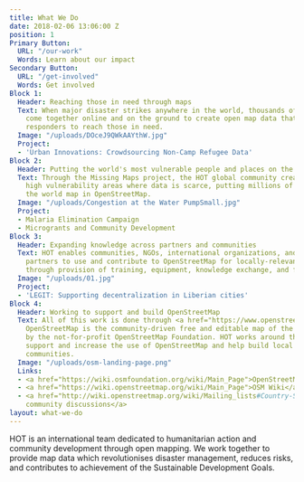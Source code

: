 ```yaml
---
title: What We Do
date: 2018-02-06 13:06:00 Z
position: 1
Primary Button:
  URL: "/our-work"
  Words: Learn about our impact
Secondary Button:
  URL: "/get-involved"
  Words: Get involved
Block 1:
  Header: Reaching those in need through maps
  Text: When major disaster strikes anywhere in the world, thousands of HOT volunteers
    come together online and on the ground to create open map data that enables disaster
    responders to reach those in need.
  Image: "/uploads/DOceJ9QWkAAYthW.jpg"
  Project:
  - 'Urban Innovations: Crowdsourcing Non-Camp Refugee Data'
Block 2:
  Header: Putting the world's most vulnerable people and places on the map
  Text: Through the Missing Maps project, the HOT global community creates maps of
    high vulnerability areas where data is scarce, putting millions of people onto
    the world map in OpenStreetMap.
  Image: "/uploads/Congestion at the Water PumpSmall.jpg"
  Project:
  - Malaria Elimination Campaign
  - Microgrants and Community Development
Block 3:
  Header: Expanding knowledge across partners and communities
  Text: HOT enables communities, NGOs, international organizations, and government
    partners to use and contribute to OpenStreetMap for locally-relevant challenges
    through provision of training, equipment, knowledge exchange, and field projects.
  Image: "/uploads/01.jpg"
  Project:
  - 'LEGIT: Supporting decentralization in Liberian cities'
Block 4:
  Header: Working to support and build OpenStreetMap
  Text: All of this work is done through <a href="https://www.openstreetmap.org/">OpenStreetMap</a>.
    OpenStreetMap is the community-driven free and editable map of the world, supported
    by the not-for-profit OpenStreetMap Foundation. HOT works around the globe to
    support and increase the use of OpenStreetMap and help build local OpenStreetMap
    communities.
  Image: "/uploads/osm-landing-page.png"
  Links:
  - <a href="https://wiki.osmfoundation.org/wiki/Main_Page">OpenStreetMap Foundation</a>
  - <a href="https://wiki.openstreetmap.org/wiki/Main_Page">OSM Wiki</a>
  - <a href="http://wiki.openstreetmap.org/wiki/Mailing_lists#Country-Specific_Lists">Local
    community discussions</a>
layout: what-we-do
---
```


HOT is an international team dedicated to humanitarian action and community development through open mapping. We work together to provide map data which revolutionises disaster management, reduces risks, and contributes to achievement of the Sustainable Development Goals.
